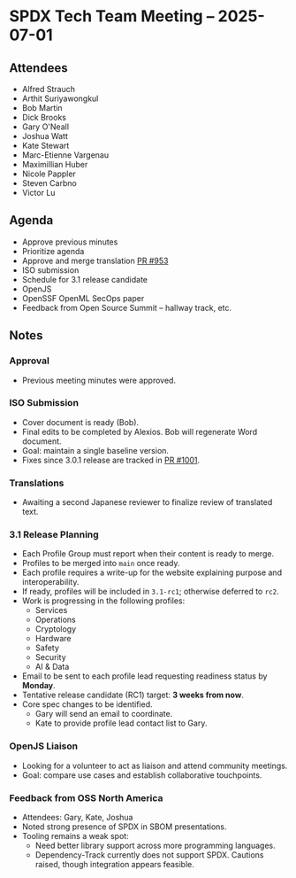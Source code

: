 # SPDX Tech Team Meeting – 2025-07-01

## Attendees
- Alfred Strauch  
- Arthit Suriyawongkul  
- Bob Martin  
- Dick Brooks  
- Gary O'Neall  
- Joshua Watt  
- Kate Stewart  
- Marc-Etienne Vargenau  
- Maximillian Huber  
- Nicole Pappler  
- Steven Carbno  
- Victor Lu  

## Agenda
- Approve previous minutes  
- Prioritize agenda  
- Approve and merge translation [PR #953](https://github.com/spdx/spdx-3-model/pull/953)  
- ISO submission  
- Schedule for 3.1 release candidate  
- OpenJS  
- OpenSSF OpenML SecOps paper  
- Feedback from Open Source Summit – hallway track, etc.  

## Notes

### Approval
- Previous meeting minutes were approved.

### ISO Submission
- Cover document is ready (Bob).
- Final edits to be completed by Alexios. Bob will regenerate Word document.
- Goal: maintain a single baseline version.
- Fixes since 3.0.1 release are tracked in [PR #1001](https://github.com/spdx/spdx-3-model/pull/1001).

### Translations
- Awaiting a second Japanese reviewer to finalize review of translated text.

### 3.1 Release Planning
- Each Profile Group must report when their content is ready to merge.
- Profiles to be merged into `main` once ready.
- Each profile requires a write-up for the website explaining purpose and interoperability.
- If ready, profiles will be included in `3.1-rc1`; otherwise deferred to `rc2`.
- Work is progressing in the following profiles:  
  - Services  
  - Operations  
  - Cryptology  
  - Hardware  
  - Safety  
  - Security  
  - AI & Data  
- Email to be sent to each profile lead requesting readiness status by **Monday**.
- Tentative release candidate (RC1) target: **3 weeks from now**.
- Core spec changes to be identified.
  - Gary will send an email to coordinate.
  - Kate to provide profile lead contact list to Gary.

### OpenJS Liaison
- Looking for a volunteer to act as liaison and attend community meetings.
- Goal: compare use cases and establish collaborative touchpoints.

### Feedback from OSS North America
- Attendees: Gary, Kate, Joshua
- Noted strong presence of SPDX in SBOM presentations.
- Tooling remains a weak spot:
  - Need better library support across more programming languages.
  - Dependency-Track currently does not support SPDX. Cautions raised, though integration appears feasible.
